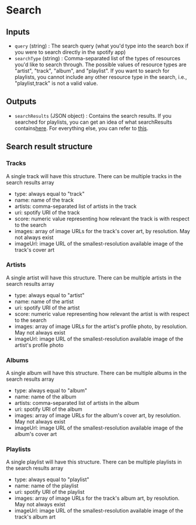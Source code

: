 # Search

## Inputs

* `query` (string) : The search query (what you'd type into the search box if you were to search directly in the spotify app)
* `searchType` (string) : Comma-separated list of the types of resources you'd like to search through. The possible values of resource types are "artist", "track", "album", and "playlist". If you want to search for playlists, you cannot include any other resource type in the search, i.e., "playlist,track" is not a valid value.

## Outputs

* `searchResults` (JSON object) : Contains the search results. If you searched for playlists, you can get an idea of what searchResults contains[here](https://developer.spotify.com/documentation/web-api/reference/#/operations/get-a-list-of-current-users-playlists). For everything else, you can refer to [this](https://developer.spotify.com/documentation/web-api/reference/#/operations/search).

## Search result structure

### Tracks

A single track will have this structure. There can be multiple tracks in the search results array

* type: always equal to "track"
* name: name of the track
* artists: comma-separated list of artists in the track
* uri: spotify URI of the track
* score: numeric value representing how relevant the track is with respect to the search
* images: array of image URLs for the track's cover art, by resolution. May not always exist
* imageUrl: image URL of the smallest-resolution available image of the track's cover art

### Artists

A single artist will have this structure. There can be multiple artists in the search results array

* type: always equal to "artist"
* name: name of the artist
* uri: spotify URI of the artist
* score: numeric value representing how relevant the artist is with respect to the search
* images: array of image URLs for the artist's profile photo, by resolution. May not always exist
* imageUrl: image URL of the smallest-resolution available image of the artist's profile photo

### Albums

A single album will have this structure. There can be multiple albums in the search results array

* type: always equal to "album"
* name: name of the album
* artists: comma-separated list of artists in the album
* uri: spotify URI of the album
* images: array of image URLs for the album's cover art, by resolution. May not always exist
* imageUrl: image URL of the smallest-resolution available image of the album's cover art

### Playlists

A single playlist will have this structure. There can be multiple playlists in the search results array

* type: always equal to "playlist"
* name: name of the playlist
* uri: spotify URI of the playlist
* images: array of image URLs for the track's album art, by resolution. May not always exist
* imageUrl: image URL of the smallest-resolution available image of the track's album art
